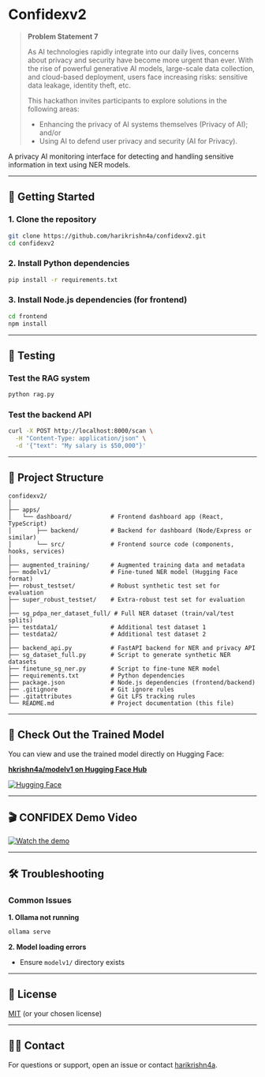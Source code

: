 # Confidexv2

> **Problem Statement 7**
>
> As AI technologies rapidly integrate into our daily lives, concerns about privacy and security have become more urgent than ever. With the rise of powerful generative AI models, large-scale data collection, and cloud-based deployment, users face increasing risks: sensitive data leakage, identity theft, etc.
>
> This hackathon invites participants to explore solutions in the following areas:
> - Enhancing the privacy of AI systems themselves (Privacy of AI); and/or
> - Using AI to defend user privacy and security (AI for Privacy).

A privacy AI monitoring interface for detecting and handling sensitive information in text using NER models.

---

## 🚀 Getting Started

### 1. Clone the repository
```bash
git clone https://github.com/harikrishn4a/confidexv2.git
cd confidexv2
```

### 2. Install Python dependencies
```bash
pip install -r requirements.txt
```

### 3. Install Node.js dependencies (for frontend)
```bash
cd frontend
npm install
```

---

## 🧪 Testing

### Test the RAG system
```bash
python rag.py
```

### Test the backend API
```bash
curl -X POST http://localhost:8000/scan \
  -H "Content-Type: application/json" \
  -d '{"text": "My salary is $50,000"}'
```

---

## 📁 Project Structure

```
confidexv2/
│
├── apps/
│   └── dashboard/           # Frontend dashboard app (React, TypeScript)
│       ├── backend/         # Backend for dashboard (Node/Express or similar)
│       └── src/             # Frontend source code (components, hooks, services)
│
├── augmented_training/      # Augmented training data and metadata
├── modelv1/                 # Fine-tuned NER model (Hugging Face format)
├── robust_testset/          # Robust synthetic test set for evaluation
├── super_robust_testset/    # Extra-robust test set for evaluation
│
├── sg_pdpa_ner_dataset_full/ # Full NER dataset (train/val/test splits)
├── testdata1/               # Additional test dataset 1
├── testdata2/               # Additional test dataset 2
│
├── backend_api.py           # FastAPI backend for NER and privacy API
├── sg_dataset_full.py       # Script to generate synthetic NER datasets
├── finetune_sg_ner.py       # Script to fine-tune NER model
├── requirements.txt         # Python dependencies
├── package.json             # Node.js dependencies (frontend/backend)
├── .gitignore               # Git ignore rules
├── .gitattributes           # Git LFS tracking rules
└── README.md                # Project documentation (this file)
```

---

## 🤗 Check Out the Trained Model

You can view and use the trained model directly on Hugging Face:

[**hkrishn4a/modelv1 on Hugging Face Hub**](https://huggingface.co/hkrishn4a/modelv1)

[![Hugging Face](https://img.shields.io/badge/HuggingFace-modelv1-yellow?logo=huggingface)](https://huggingface.co/hkrishn4a/modelv1)

---

## 🎬 CONFIDEX Demo Video

[![Watch the demo](https://img.youtube.com/vi/PCxaYwXkVMU/hqdefault.jpg)](https://youtu.be/PCxaYwXkVMU)

---

## 🛠️ Troubleshooting

### Common Issues

**1. Ollama not running**
```bash
ollama serve
```

**2. Model loading errors**
- Ensure `modelv1/` directory exists

---

## 📄 License

[MIT](LICENSE) (or your chosen license)

---

## 🙋‍♂️ Contact

For questions or support, open an issue or contact [harikrishn4a](https://github.com/harikrishn4a).
